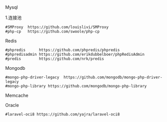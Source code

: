  Mysql
 
  1.连接池
  
    #SMProxy  https://github.com/louislivi/SMProxy 
    #php-cp   https://github.com/swoole/php-cp
  
Redis
   
    #phpredis      https://github.com/phpredis/phpredis
    #phpredisadmin https://github.com/erikdubbelboer/phpRedisAdmin
    #predis        https://github.com/nrk/predis
    
Mongodb

    #mongo-php-driver-legacy  https://github.com/mongodb/mongo-php-driver-legacy
    #mongo-php-library https://github.com/mongodb/mongo-php-library
    
Memcache

    
Oracle

    #laravel-oci8 https://github.com/yajra/laravel-oci8
 

